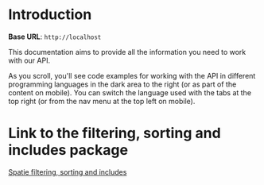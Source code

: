 # Introduction



<aside>
    <strong>Base URL</strong>: <code>http://localhost</code>
</aside>

This documentation aims to provide all the information you need to work with our API.

<aside>As you scroll, you'll see code examples for working with the API in different programming languages in the dark area to the right (or as part of the content on mobile).
You can switch the language used with the tabs at the top right (or from the nav menu at the top left on mobile).</aside>

<h1>Link to the filtering, sorting and includes package</h1>
<a href="https://spatie.be/docs/laravel-query-builder/v5/introduction">Spatie filtering, sorting and includes</a>

